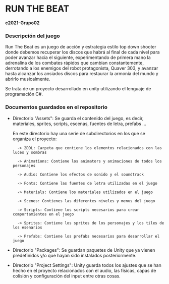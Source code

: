 # RUN THE BEAT
**c2021-Grupo02**

### Descripción del juego
Run The Beat es un juego de acción y estrategia estilo top down shooter donde debemos recuperar los discos que habrá al final de cada nivel para poder avanzar hacia el siguiente, experimentando de primera mano la adrenalina de los  combates rápidos que cambian constantemente, derrotando a los enemigos del robot protagonista, Quaver 303, y avanzar hasta alcanzar los ansiados discos para restaurar la armonía del mundo y abrirlo musicalmente.

Se trata de un proyecto desarrollado en unity utilizando el lenguaje de programación C#.

### Documentos guardados en el repositorio

- Directorio "Assets": Se guarda el contenido del juego, es decir, materiales, sprites, scripts, escenas, fuentes de letra, prefabs ...

   En este directorio hay una serie de subdirectorios en los que se organiza el proyecto:
    
        -> 2DDL: Carpeta que contiene los elementos relacionados con las luces y sombras
        
        -> Animations: Contiene los animators y animaciones de todos los personajes
        
        -> Audio: Contiene los efectos de sonido y el soundtrack
        
        -> Fonts: Contiene las fuentes de letra utilizadas en el juego
        
        -> Materials: Contiene los materiales utilizados en el juego
        
        -> Scenes: Contienes las diferentes niveles y menus del juego
        
        -> Scripts: Contiene los scripts necesarios para crear comportamientos en el juego 
        
        -> Sprites: Contiene los sprites de los personajes y los tiles de los esenarios
        
        -> Prefabs: Contiene los prefabs necesarios para desarrollar el juego 
        

- Directorio "Packages": Se guardan paquetes de Unity que ya vienen predefinidos y/o que hayan sido instalados posteriormente.

- Directorio "Project Settings": Unity guarda todos los ajustes que se han hecho en el proyecto relacionados con el audio, las físicas, capas de colisión y configuración del input entre otras cosas.
